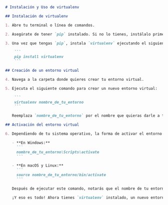 ```markdown
# Instalación y Uso de virtualenv

## Instalación de virtualenv

1. Abre tu terminal o línea de comandos.

2. Asegúrate de tener `pip` instalado. Si no lo tienes, instálalo primero. Dependiendo de tu sistema operativo, puedes usar `apt`, `brew` u otro gestor de paquetes.

3. Una vez que tengas `pip`, instala `virtualenv` ejecutando el siguiente comando:

    ```
    pip install virtualenv
    ```

## Creación de un entorno virtual

4. Navega a la carpeta donde quieres crear tu entorno virtual.

5. Ejecuta el siguiente comando para crear un nuevo entorno virtual:

    ```
    virtualenv nombre_de_tu_entorno
    ```

   Reemplaza `nombre_de_tu_entorno` por el nombre que quieras darle a tu entorno virtual.

## Activación del entorno virtual

6. Dependiendo de tu sistema operativo, la forma de activar el entorno virtual varía:

   - **En Windows:**
     ```
     nombre_de_tu_entorno\Scripts\activate
     ```

   - **En macOS y Linux:**
     ```
     source nombre_de_tu_entorno/bin/activate
     ```

   Después de ejecutar este comando, notarás que el nombre de tu entorno virtual aparece en el prefijo de tu línea de comandos, indicando que el entorno virtual está activo.

   ¡Y eso es todo! Ahora tienes `virtualenv` instalado, un nuevo entorno virtual creado y activado. Puedes instalar paquetes específicos en este entorno virtual sin afectar a tu sistema global. Recuerda desactivar el entorno virtual cuando hayas terminado trabajando en él con el comando `deactivate`.
```
